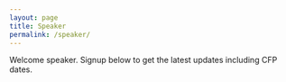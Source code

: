 ```yaml
---
layout: page
title: Speaker
permalink: /speaker/
---
```


Welcome speaker. Signup below to get the latest updates including CFP dates.